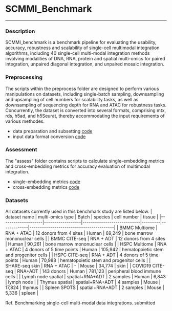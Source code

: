 # SCMMI_Benchmark

---------------------------

### Description

SCMMI_benchmark is a benchmark pipeline for evaluating the usability, accuracy, robustness and scalability of single-cell multimodal integration algorithms, including 40 single-cell multi-modal integration methods involving modalities of DNA, RNA, protein and spatial multi-omics for paired integration, unpaired diagonal integration, and unpaired mosaic integration.

### Preprocessing

The scripts within the preprocess folder are designed to perform various manipulations on datasets, including single-batch sampling, downsampling and upsampling of cell numbers for scalability tasks, as well as downsampling of sequencing depth for RNA and ATAC for robustness tasks. Concurrently, the dataset is converted into several formats, comprising mtx, rds, h5ad, and h5Seurat, thereby accommodating the input requirements of various methodes. <br>
- data preparation and subsetting [code](scripts/preprocess/subset_data.R)
- input data format conversion [code](scripts/preprocess/format_convert.py)

### Assessment

The "assess" folder contains scripts to calculate single-embedding metrics and cross-embedding metrics for accuracy evaluation of multimodal integration.<br>

- single-embedding metrics [code](scripts/assess/single_embedding_metrics_benchmark.py)
- cross-embedding metrics [code](scripts/assess/cross_embedding_metrics_benchmark.py)

### Datasets
All datasets currently used in this benchmark study are listed below.
| dataset name       | multi-omics type | Batch                      | species | cell number | tissue                                  |
|--------------------|------------------|----------------------------|---------|-------------|-----------------------------------------|
| BMMC Multiome      | RNA + ATAC       | 12 donors from 4 sites     | Human   | 69,249      | bone marrow mononuclear cells           |
| BMMC CITE-seq      | RNA + ADT        | 12 donors from 4  sites    | Human   | 90,261      | bone marrow mononuclear cells           |
| HSPC Multiome      | RNA + ATAC       | 4 donors  of 5 time points | Human   | 105,942     | hematopoietic stem and progenitor cells |
| HSPC CITE-seq      | RNA + ADT        | 4 donors of 5 time points  | Human   | 70,988      | hematopoietic stem and progenitor cells |
| SHARE-seq skin     | RNA + ATAC       | -                          | Mouse   | 34,774      | skin                                    |
| COVID19 CITE-seq   | RNA+ADT          | 143 donors                 | Human   | 781,123     | peripheral blood immune cells           |
| Lymph node spatial | spatial+RNA+ADT  | 2 samples                  | Human   | 6,843       | lymph node                              |
| Thymus spatial     | spatial+RNA+ADT  | 4 samples                  | Mouse   | 17,824      | thymus                                  |
| Spleen SPOTS       | spatial+RNA+ADT  | 2 samples                  | Mouse   | 5,336       | spleen                                  |
<br>

Ref.
Benchmarking single-cell multi-modal data integrations. submitted
